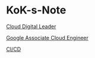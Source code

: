 # KoK-s-Note

[Cloud Digital Leader](CDL.md)

[Google Associate Cloud Engineer](ACE.md)

[CI/CD](CICD.md)
